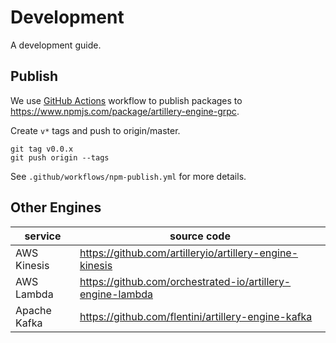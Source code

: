 # Development

A development guide.

## Publish

We use [GitHub Actions](https://help.github.com/en/actions) workflow to publish packages to https://www.npmjs.com/package/artillery-engine-grpc.

Create `v*` tags and push to origin/master.

```
git tag v0.0.x
git push origin --tags
```

See `.github/workflows/npm-publish.yml` for more details.

## Other Engines

service | source code
---|---
AWS Kinesis | https://github.com/artilleryio/artillery-engine-kinesis
AWS Lambda | https://github.com/orchestrated-io/artillery-engine-lambda
Apache Kafka | https://github.com/flentini/artillery-engine-kafka
